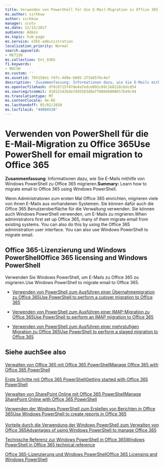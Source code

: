 ```yaml
---
title: Verwenden von PowerShell für die E-Mail-Migration zu Office 365
ms.author: sirkkuw
author: sirkkuw
manager: scotv
ms.date: 12/15/2017
audience: Admin
ms.topic: hub-page
ms.service: o365-administration
localization_priority: Normal
search.appverid:
- MET150
ms.collection: Ent_O365
f1.keywords:
- NOCSH
ms.custom: ''
ms.assetid: 795158e1-7dfc-4d9e-b805-373dd576c4e7
description: 'Zusammenfassung: Informationen dazu, wie Sie E-Mails mithilfe von Windows PowerShell zu Office 365 migrieren.'
ms.openlocfilehash: df8c6715f47de4a7edce091c69c1b8218cbdcd54
ms.sourcegitcommit: d1022143bdefdd5583d8eff08046808657b49c94
ms.translationtype: MT
ms.contentlocale: de-DE
ms.lasthandoff: 05/02/2020
ms.locfileid: "44004538"
---
```

# <a name="use-powershell-for-email-migration-to-office-365"></a><span data-ttu-id="dc051-103">Verwenden von PowerShell für die E-Mail-Migration zu Office 365</span><span class="sxs-lookup"><span data-stu-id="dc051-103">Use PowerShell for email migration to Office 365</span></span>

 <span data-ttu-id="dc051-104">**Zusammenfassung**: Informationen dazu, wie Sie E-Mails mithilfe von Windows PowerShell zu Office 365 migrieren.</span><span class="sxs-lookup"><span data-stu-id="dc051-104">**Summary:** Learn how to migrate email to Office 365 using Windows PowerShell.</span></span>
  
<span data-ttu-id="dc051-p101">Wenn Administratoren zum ersten Mal Office 365 einrichten, migrieren viele von ihnen E-Mails aus vorhandenen Systemen. Sie können dafür auch die Office 365 Benutzeroberfläche für die Verwaltung verwenden. Sie können auch Windows PowerShell verwenden, um E-Mails zu migrieren.</span><span class="sxs-lookup"><span data-stu-id="dc051-p101">When administrators first set up Office 365, many of them migrate email from existing systems. You can also do this by using the Office 365 administration user interface. You can also use Windows PowerShell to migrate email.</span></span>
  
## <a name="office-365-licensing-and-windows-powershell"></a><span data-ttu-id="dc051-108">Office 365-Lizenzierung und Windows PowerShell</span><span class="sxs-lookup"><span data-stu-id="dc051-108">Office 365 licensing and Windows PowerShell</span></span>

<span data-ttu-id="dc051-109">Verwenden Sie Windows PowerShell, um E-Mails zu Office 365 zu migrieren.</span><span class="sxs-lookup"><span data-stu-id="dc051-109">Use Windows PowerShell to migrate email to Office 365.</span></span> 
  
- [<span data-ttu-id="dc051-110">Verwenden von PowerShell zum Ausführen einer Übernahmemigration zu Office 365</span><span class="sxs-lookup"><span data-stu-id="dc051-110">Use PowerShell to perform a cutover migration to Office 365</span></span>](use-powershell-to-perform-a-cutover-migration-to-office-365.md)
    
- [<span data-ttu-id="dc051-111">Verwenden von PowerShell zum Ausführen einer IMAP-Migration zu Office 365</span><span class="sxs-lookup"><span data-stu-id="dc051-111">Use PowerShell to perform an IMAP migration to Office 365</span></span>](use-powershell-to-perform-an-imap-migration-to-office-365.md)
    
- [<span data-ttu-id="dc051-112">Verwenden von PowerShell zum Ausführen einer mehrstufigen Migration zu Office 365</span><span class="sxs-lookup"><span data-stu-id="dc051-112">Use PowerShell to perform a staged migration to Office 365</span></span>](use-powershell-to-perform-a-staged-migration-to-office-365.md)
    
## <a name="see-also"></a><span data-ttu-id="dc051-113">Siehe auch</span><span class="sxs-lookup"><span data-stu-id="dc051-113">See also</span></span>

#### 

[<span data-ttu-id="dc051-114">Verwalten von Office 365 mit Office 365 PowerShell</span><span class="sxs-lookup"><span data-stu-id="dc051-114">Manage Office 365 with Office 365 PowerShell</span></span>](manage-office-365-with-office-365-powershell.md)
  
[<span data-ttu-id="dc051-115">Erste Schritte mit Office 365 PowerShell</span><span class="sxs-lookup"><span data-stu-id="dc051-115">Getting started with Office 365 PowerShell</span></span>](getting-started-with-office-365-powershell.md)
  
[<span data-ttu-id="dc051-116">Verwalten von SharePoint Online mit Office 365 PowerShell</span><span class="sxs-lookup"><span data-stu-id="dc051-116">Manage SharePoint Online with Office 365 PowerShell</span></span>](manage-sharepoint-online-with-office-365-powershell.md)
  
[<span data-ttu-id="dc051-117">Verwenden der Windows PowerShell zum Erstellen von Berichten in Office 365</span><span class="sxs-lookup"><span data-stu-id="dc051-117">Use Windows PowerShell to create reports in Office 365</span></span>](use-windows-powershell-to-create-reports-in-office-365.md)
#### 

[<span data-ttu-id="dc051-118">Vorteile durch die Verwendung der Windows PowerShell zum Verwalten von Office 365</span><span class="sxs-lookup"><span data-stu-id="dc051-118">Advantages of using Windows PowerShell to manage Office 365</span></span>](https://technet.microsoft.com/library/15144a50-453e-4cd5-befd-bc6736697967.aspx)
  
[<span data-ttu-id="dc051-119">Technische Referenz zur Windows PowerShell in Office 365</span><span class="sxs-lookup"><span data-stu-id="dc051-119">Windows PowerShell in Office 365 technical reference</span></span>](https://technet.microsoft.com/library/10d5c66a-7579-4319-aaa5-7a5e21d49cea.aspx)
  
[<span data-ttu-id="dc051-120">Office 365-Lizenzierung und Windows PowerShell</span><span class="sxs-lookup"><span data-stu-id="dc051-120">Office 365 Licensing and Windows PowerShell</span></span>](https://technet.microsoft.com/library/6ca0e430-f7ba-4184-becf-14c6c5c8dde5.aspx)

